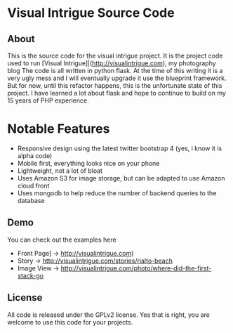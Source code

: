 # Visual Intrigue Source Code

## About
This is the source code for the visual intrigue project.  It is the project code used to run [Visual Intrigue]|(http://visualintrigue.com), my 
photography blog
The code is all written in python flask.  At the time of this writing it is a very ugly mess and I will eventually upgrade it
use the blueprint framework.  But for now, until this refactor happens, this is the unfortunate state of this project.  I have
learned a lot about flask and hope to continue to build on my 15 years of PHP experience.  

# Notable Features
- Responsive design using the latest twitter bootstrap 4 (yes, i know it is alpha code)
- Mobile first, everything looks nice on your phone
- Lightweight, not a lot of bloat
- Uses Amazon S3 for image storage, but can be adapted to use Amazon cloud front
- Uses mongodb to help reduce the number of backend queries to the database

## Demo
You can check out the examples here
- Front Page] -> http://visualintrigue.com)
- Story -> http://visualintrigue.com/stories/rialto-beach
- Image View -> http://visualintrigue.com/photo/where-did-the-first-stack-go



## License
All code is released under the GPLv2 license. Yes that is right, you are welcome to use this code for your projects.  
